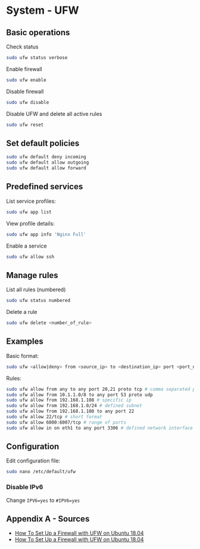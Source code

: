 # System - UFW

## Basic operations 
Check status
```bash
sudo ufw status verbose
```
Enable firewall
```bash
sudo ufw enable
```
Disable firewall
```bash
sudo ufw disable
```
Disable UFW and delete all active rules
```bash
sudo ufw reset
```

## Set default policies
```bash
sudo ufw default deny incoming
sudo ufw default allow outgoing
sudo ufw default allow forward
```

## Predefined services
List service profiles:
```bash
sudo ufw app list
```
View profile details:
```bash
sudo ufw app info 'Nginx Full'
```
Enable a service
```bash
sudo ufw allow ssh
```

## Manage rules
List all rules (numbered)
```bash
sudo ufw status numbered
```
Delete a rule
```bash
sudo ufw delete <number_of_rule>
```

## Examples
Basic format:
```bash
sudo ufw <allow|deny> from <source_ip> to <destination_ip> port <port_number> proto <tcp|udp>
```
Rules:
```bash
sudo ufw allow from any to any port 20,21 proto tcp # comma separated ports
sudo ufw allow from 10.1.1.0/8 to any port 53 proto udp
sudo ufw allow from 192.168.1.108 # specific ip
sudo ufw allow from 192.168.1.0/24 # defined subnet
sudo ufw allow from 192.168.1.108 to any port 22
sudo ufw allow 22/tcp # short format
sudo ufw allow 6000:6007/tcp # range of ports
sudo ufw allow in on eth1 to any port 3306 # defined network interface
```

## Configuration
Edit configuration file:
```bash
sudo nano /etc/default/ufw
```

### Disable  IPv6
Change `IPV6=yes` to `#IPV6=yes`

## Appendix A - Sources
- [How To Set Up a Firewall with UFW on Ubuntu 18.04](https://www.digitalocean.com/community/tutorials/how-to-set-up-a-firewall-with-ufw-on-ubuntu-18-04)
- [How To Set Up a Firewall with UFW on Ubuntu 18.04](https://linuxize.com/post/how-to-setup-a-firewall-with-ufw-on-ubuntu-18-04/)
